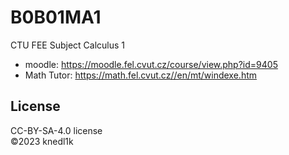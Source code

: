 # B0B01MA1
CTU FEE Subject Calculus 1

- moodle: <https://moodle.fel.cvut.cz/course/view.php?id=9405>
- Math Tutor: <https://math.fel.cvut.cz//en/mt/windexe.htm>

## License
CC-BY-SA-4.0 license\
©2023 knedl1k
